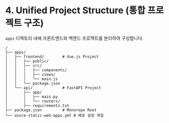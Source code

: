 # 4. Unified Project Structure (통합 프로젝트 구조)

`apps` 디렉토리 내에 프론트엔드와 백엔드 프로젝트를 분리하여 구성합니다.

```
/
├── apps/
│   ├── frontend/        # Vue.js Project
│   │   ├── public/
│   │   ├── src/
│   │   │   ├── components/
│   │   │   ├── views/
│   │   │   └── main.js
│   │   └── package.json
│   └── api/             # FastAPI Project
│       ├── app/
│       │   ├── main.py
│       │   └── routers/
│       ├── requirements.txt
├── package.json         # Monorepo Root
└── azure-static-web-apps.yml # 배포 설정 파일
```
